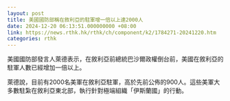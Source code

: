 ```yaml
---
layout: post
title: 美國國防部稱在敘利亞的駐軍增一倍以上達2000人
date: 2024-12-20 06:13:51.000000000 +08:00
link: https://news.rthk.hk/rthk/ch/component/k2/1784271-20241220.htm
categories: rthk
---
```


美國國防部發言人萊德表示，在敘利亞前總統巴沙爾政權倒台前，美國在敘利亞的駐軍人數已經增加一倍以上。

萊德說，目前有2000名美軍在敘利亞駐軍，高於先前公佈的900人。這些美軍大多數駐紮在敘利亞東北部，執行針對極端組織「伊斯蘭國」的行動。
